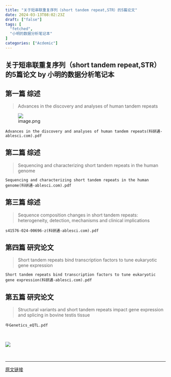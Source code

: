 ```yaml
---
title: "关于短串联重复序列（short tandem repeat,STR）的5篇论文"
date: 2024-03-13T08:02:23Z
draft: ["false"]
tags: [
  "fetched",
  "小明的数据分析笔记本"
]
categories: ["Acdemic"]
---
```

关于短串联重复序列（short tandem repeat,STR）的5篇论文 by 小明的数据分析笔记本
------
<div><section data-tool="mdnice编辑器" data-website="https://www.mdnice.com" data-mpa-powered-by="yiban.io"><h2 data-tool="mdnice编辑器"><span></span><span>第一篇 综述</span><span></span><span> </span></h2><blockquote data-tool="mdnice编辑器"><span></span><p>Advances in the discovery and analyses of human tandem repeats</p></blockquote><figure data-tool="mdnice编辑器"><img data-imgfileid="100013225" data-ratio="0.5580110497237569" data-src="https://mmbiz.qpic.cn/sz_mmbiz_png/t1wZDoUyFk5rHlodCLdFqN9PHn4srFc1YYhaicpIuECMcgvbwAHKvNsNicGTbeS5SrQnxC8WsVdwDlwy0b4lVkXg/640?wx_fmt=png&amp;from=appmsg" data-type="png" data-w="1086" src="https://mmbiz.qpic.cn/sz_mmbiz_png/t1wZDoUyFk5rHlodCLdFqN9PHn4srFc1YYhaicpIuECMcgvbwAHKvNsNicGTbeS5SrQnxC8WsVdwDlwy0b4lVkXg/640?wx_fmt=png&amp;from=appmsg"><figcaption>image.png</figcaption></figure><p data-tool="mdnice编辑器"><code>Advances in the discovery and analyses of human tandem repeats(科研通-ablesci.com).pdf</code></p><h2 data-tool="mdnice编辑器"><span></span><span>第二篇 综述</span><span></span><span> </span></h2><blockquote data-tool="mdnice编辑器"><span></span><p>Sequencing and characterizing short tandem repeats in the human genome</p></blockquote><p data-tool="mdnice编辑器"><code>Sequencing and characterizing short tandem repeats in the human genome(科研通-ablesci.com).pdf</code></p><h2 data-tool="mdnice编辑器"><span></span><span>第三篇 综述</span><span></span><span> </span></h2><blockquote data-tool="mdnice编辑器"><span></span><p>Sequence composition changes in short tandem repeats: heterogeneity, detection, mechanisms and clinical implications</p></blockquote><p data-tool="mdnice编辑器"><code>s41576-024-00696-z(科研通-ablesci.com).pdf</code></p><h2 data-tool="mdnice编辑器"><span></span><span>第四篇 研究论文</span><span></span><span> </span></h2><blockquote data-tool="mdnice编辑器"><span></span><p>Short tandem repeats bind transcription factors to tune eukaryotic gene expression</p></blockquote><p data-tool="mdnice编辑器"><code>Short tandem repeats bind transcription factors to tune eukaryotic gene expression(科研通-ablesci.com).pdf</code></p><h2 data-tool="mdnice编辑器"><span></span><span>第五篇 研究论文</span><span></span><span> </span></h2><blockquote data-tool="mdnice编辑器"><span></span><p>Structural variants and short tandem repeats impact gene expression and splicing in bovine testis tissue</p></blockquote><p data-tool="mdnice编辑器"><code>牛Genetics_eQTL.pdf</code></p></section><p><br></p><p><img data-galleryid="" data-imgfileid="100013227" data-ratio="0.4424778761061947" data-s="300,640" data-src="https://mmbiz.qpic.cn/sz_mmbiz_png/t1wZDoUyFk5rHlodCLdFqN9PHn4srFc1smscGg0fxzoJlV2JL76ZFLSZRZjPUH2icMAcIYs2l01VspTyvwA4UIw/640?wx_fmt=png&amp;from=appmsg" data-type="png" data-w="1130" src="https://mmbiz.qpic.cn/sz_mmbiz_png/t1wZDoUyFk5rHlodCLdFqN9PHn4srFc1smscGg0fxzoJlV2JL76ZFLSZRZjPUH2icMAcIYs2l01VspTyvwA4UIw/640?wx_fmt=png&amp;from=appmsg"></p><p><br></p><p><mp-style-type data-value="3"></mp-style-type></p></div>  
<hr>
<a href="https://mp.weixin.qq.com/s/Mk4cKYirjj88BFbp66Ni2Q",target="_blank" rel="noopener noreferrer">原文链接</a>
